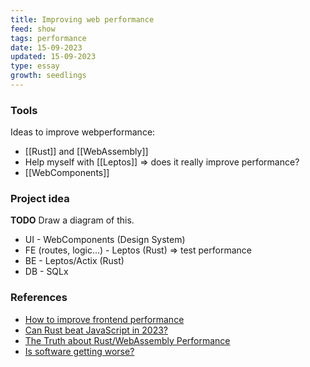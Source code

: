 ```yaml
---
title: Improving web performance
feed: show
tags: performance
date: 15-09-2023
updated: 15-09-2023
type: essay
growth: seedlings
---
```


### Tools

Ideas to improve webperformance:
- [[Rust]] and [[WebAssembly]]
- Help myself with [[Leptos]] => does it really improve performance?
- [[WebComponents]]

### Project idea

**TODO** Draw a diagram of this.

- UI - WebComponents (Design System)
- FE (routes, logic...) - Leptos (Rust) => test performance
- BE - Leptos/Actix (Rust)
- DB - SQLx


### References
- [How to improve frontend performance](https://dev.to/manish7107/how-to-improve-front-end-performance-3ag7)
- [Can Rust beat JavaScript in 2023?](https://javascript.plainenglish.io/can-rust-beat-javascript-in-2023-8c081a7cb95b)
- [The Truth about Rust/WebAssembly Performance](https://www.youtube.com/watch?v=4KtotxNAwME)
- [Is software getting worse?](https://stackoverflow.blog/2023/12/25/is-software-getting-worse/)
